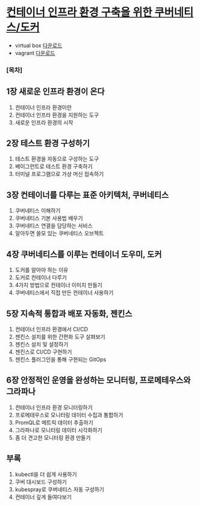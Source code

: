 # [컨테이너 인프라 환경 구축을 위한 쿠버네티스/도커](http://www.kyobobook.co.kr/product/detailViewKor.laf?mallGb=KOR&ejkGb=KOR&barcode=9791165215743)

- virtual box   [다운로드](https://www.virtualbox.org/wiki/Downloads)
- vagrant       [다운로드](https://www.vagrantup.com/downloads)

### [목차]
## 1장 새로운 인프라 환경이 온다
1. 컨테이너 인프라 환경이란
2. 컨테이너 인프라 환경을 지원하는 도구
3. 새로운 인프라 환경의 시작

## 2장 테스트 환경 구성하기
1. 테스트 환경을 자동으로 구성하는 도구
2. 베이그런트로 테스트 환경 구축하기
3. 터미널 프로그램으로 가상 머신 접속하기

## 3장 컨테이너를 다루는 표준 아키텍처, 쿠버네티스
1. 쿠버네티스 이해하기
2. 쿠버네티스 기본 사용법 배우기
3. 쿠버네티스 연결을 담당하는 서비스
4. 알아두면 쓸모 있는 쿠버네티스 오브젝트

## 4장 쿠버네티스를 이루는 컨테이너 도우미, 도커
1. 도커를 알아야 하는 이유
2. 도커로 컨테이너 다루기
3. 4가지 방법으로 컨테이너 이미지 만들기
4. 쿠버네티스에서 직접 만든 컨테이너 사용하기

## 5장 지속적 통합과 배포 자동화, 젠킨스
1. 컨테이너 인프라 환경에서 CI/CD
2. 젠킨스 설치를 위한 간편화 도구 살펴보기
3. 젠킨스 설치 및 설정하기
4. 젠킨스로 CI/CD 구현하기
5. 젠킨스 플러그인을 통해 구현되는 GitOps

## 6장 안정적인 운영을 완성하는 모니터링, 프로메테우스와 그라파나
1. 컨테이너 인프라 환경 모니터링하기
2. 프로메테우스로 모니터링 데이터 수집과 통합하기
3. PromQL로 메트릭 데이터 추출하기
4. 그라파나로 모니터링 데이터 시각화하기
5. 좀 더 견고한 모니터링 환경 만들기

## 부록
1. kubectl을 더 쉽게 사용하기
2. 쿠버 대시보드 구성하기
3. kubespray로 쿠버네티스 자동 구성하기
4. 컨테이너 깊게 들여다보기
